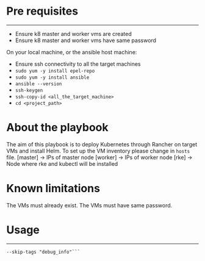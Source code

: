 # Pre requisites 
-------------------------
 
* Ensure k8 master and worker vms are created 
* Ensure k8 master and worker vms have same password

On your local machine, or the ansible host machine:
* Ensure ssh connectivity to all the target machines
* ```sudo yum -y install epel-repo```
* ```sudo yum -y install ansible```
* ```ansible --version```
* ```ssh-keygen``` 
* ```ssh-copy-id <all_the_target_machine>```
* ```cd <project_path>```

# About the playbook

The aim of this playbook is to deploy Kubernetes through Rancher on target VMs and install Helm.
To set up the VM inventory please change in ```hosts``` file. 
[master] -> IPs of master node
[worker] -> IPs of worker node
[rke] -> Node where rke and kubectl will be installed


# Known limitations

The VMs must already exist.
The VMs must have same password.


# Usage
-------------------------
```ansible-playbook setup.yml -i hosts -u root --private-key <key_path> --extra-vars "sudoers=<desired_sudo_user_name> upassword=<desired_password_forsudo_user> ssh_password_of_nodes=<vm_password>" 
--skip-tags "debug_info"```